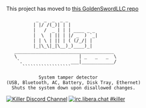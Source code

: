 This project has moved to [this GoldenSwordLLC repo](https://github.com/GoldenSwordLLC/Killer)

```
           _  _  _  _ _
          | |/ /(_)| | |
          |   /  _ | | | ____ _ _
          |  \  | || | |/ _  ) `_|
          | | \ | || | ( (/_/| |
          |_|\_\|_|\__)_)____)_|
   _____________________________________
   \                       | _   _   _  \
    `.                  ___|____________/
      ``````````````````

            System tamper detector
(USB, Bluetooth, AC, Battery, Disk Tray, Ethernet)
  Shuts the system down upon disallowed changes.
```

[![Killer Discord Channel](https://img.shields.io/badge/discord-killer_(click)-brightgreen.svg)](https://discord.gg/T5YYvw8AVq)
[![irc.libera.chat #killer](https://img.shields.io/badge/irc.-libera.chat_killer_(click)-brightgreen.svg)](https://web.libera.chat/?channel=#killer)
